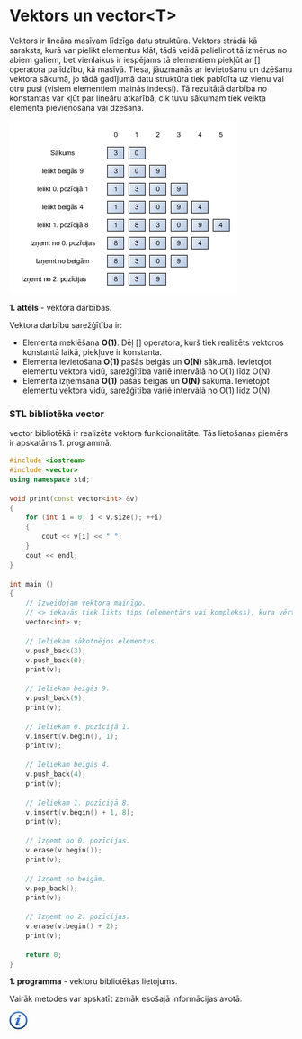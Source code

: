 # Vektors un vector&lt;T&gt;

Vektors ir lineāra masīvam līdzīga datu struktūra. Vektors strādā kā saraksts, kurā var pielikt elementus klāt, tādā veidā palielinot tā izmērus no abiem galiem, bet vienlaikus ir iespējams tā elementiem piekļūt ar [] operatora palīdzību, kā masīvā. Tiesa, jāuzmanās ar ievietošanu un dzēšanu vektora sākumā, jo tādā gadījumā datu struktūra tiek pabīdīta uz vienu vai otru pusi (visiem elementiem mainās indeksi). Tā rezultātā darbība no konstantas var kļūt par lineāru atkarībā, cik tuvu sākumam tiek veikta elementa pievienošana vai dzēšana.

![Vektors](/media/theory/vector.png)

**1. attēls** - vektora darbības.

Vektora darbību sarežģītība ir:

- Elementa meklēšana **O(1)**. Dēļ [] operatora, kurš tiek realizēts vektoros konstantā laikā, piekļuve ir konstanta.
- Elementa ievietošana **O(1)** pašās beigās un **O(N)** sākumā. Ievietojot elementu vektora vidū, sarežģītība variē intervālā no O(1) līdz O(N). 
- Elementa izņemšana **O(1)** pašās beigās un **O(N)** sākumā. Ievietojot elementu vektora vidū, sarežģītība variē intervālā no O(1) līdz O(N). 

### STL bibliotēka vector

vector bibliotēkā ir realizēta vektora funkcionalitāte. Tās lietošanas piemērs ir apskatāms 1. programmā.

```cpp
#include <iostream>
#include <vector>
using namespace std;

void print(const vector<int> &v)
{
    for (int i = 0; i < v.size(); ++i)
    {
        cout << v[i] << " ";
    }
    cout << endl;
}

int main ()
{
    // Izveidojam vektora mainīgo.
    // <> iekavās tiek likts tips (elementārs vai komplekss), kura vērtības tiks glabātas.
    vector<int> v;

    // Ieliekam sākotnējos elementus.
    v.push_back(3);
    v.push_back(0);
    print(v);

    // Ieliekam beigās 9.
    v.push_back(9);
    print(v);

    // Ieliekam 0. pozīcijā 1.
    v.insert(v.begin(), 1);
    print(v);

    // Ieliekam beigās 4.
    v.push_back(4);
    print(v);

    // Ieliekam 1. pozīcijā 8.
    v.insert(v.begin() + 1, 8);
    print(v);

    // Izņemt no 0. pozīcijas.
    v.erase(v.begin());
    print(v);

    // Izņemt no beigām.
    v.pop_back();
    print(v);

    // Izņemt no 2. pozīcijas.
    v.erase(v.begin() + 2);
    print(v);

    return 0;
}
```

**1. programma** - vektoru bibliotēkas lietojums.

Vairāk metodes var apskatīt zemāk esošajā informācijas avotā.

<a href="http://www.cplusplus.com/reference/vector/" target="_blank">![Vairāk informācija](/media/theory/information.png)</a>